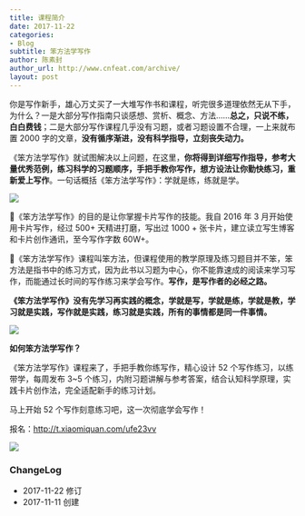 ```yaml
---
title: 课程简介
date: 2017-11-22
categories:
- Blog　
subtitle: 笨方法学写作
author: 陈素封
author_url: http://www.cnfeat.com/archive/
layout: post
---
```


你是写作新手，雄心万丈买了一大堆写作书和课程，听完很多道理依然无从下手，为什么？一是大部分写作指南只谈感想、赏析、概念、方法……**总之，只说不练，白白费钱**；二是大部分写作课程几乎没有习题，或者习题设置不合理，一上来就布置 2000 字的文章，**没有循序渐进，没有科学指导，立刻丧失动力。**

《笨方法学写作》就试图解决以上问题，在这里，**你将得到详细写作指导，参考大量优秀范例，练习科学的习题顺序，手把手教你写作，想方设法让你勤快练习，重新爱上写作**。一句话概括《笨方法学写作》：学就是练，练就是学。

![](http://openmindclub.qiniudn.com/omt/KnowledgePlanet02.jpg?imageMogr2/thumbnail/!80p)

《笨方法学写作》的目的是让你掌握卡片写作的技能。我自 2016 年 3 月开始使用卡片写作，经过 500+ 天精进打磨，写出过 1000 + 张卡片，建立读立写生博客和卡片创作通讯，至今写作字数 60W+。

《笨方法学写作》课程叫笨方法，但课程使用的教学原理及练习题目并不笨，笨方法是指书中的练习方式，因为此书以习题为中心，你不能靠速成的阅读来学习写作，而能通过长时间的写作练习来学会写作。**写作，是写作者的必经之路。**

**《笨方法学写作》没有先学习再实践的概念，学就是写，学就是练，学就是教，学习就是实践，写作就是实践，练习就是实践，所有的事情都是同一件事情。**


![](http://openmindclub.qiniudn.com/omt/WritingClassRoute01.jpg)

**如何笨方法学写作？**

《笨方法学写作》课程来了，手把手教你练写作，精心设计 52 个写作练习，以练带学，每周发布 3~5 个练习，内附习题讲解与参考答案，结合认知科学原理，实践卡片创作法，完全适配新手的练习计划。

马上开始 52 个写作刻意练习吧，这一次彻底学会写作！

报名：http://t.xiaomiquan.com/ufe23vv

![](http://openmindclub.qiniudn.com/omt/KnowledgePlanet.jpg?imageMogr2/thumbnail/!35p)


### ChangeLog

- 2017-11-22 修订
- 2017-11-11 创建 
